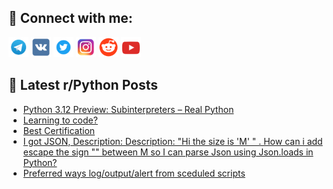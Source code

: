 ## 🔎 Connect with me:
[<img src="https://github.com/bullbesh/bullbesh/blob/main/images/Telegram.png" width="32" height="32" />](https://t.me/bullbesh)
[<img src="https://github.com/bullbesh/bullbesh/blob/main/images/VK.png" width="32" height="32" />](https://vk.com/bullbesh)
[<img src="https://github.com/bullbesh/bullbesh/blob/main/images/Twitter.png" width="32" height="32" />](https://twitter.com/bullbesh1)
[<img src="https://github.com/bullbesh/bullbesh/blob/main/images/Instagram.png" width="32" height="32" />](https://www.instagram.com/bullbesh)
[<img src="https://github.com/bullbesh/bullbesh/blob/main/images/Reddit.png" width="32" height="32" />](https://www.reddit.com/user/bullbesh)
[<img src="https://github.com/bullbesh/bullbesh/blob/main/images/YouTube.png" width="32" height="32" />](https://www.youtube.com/channel/UCtfjRs6uzgq5mfm8S06WTcg)

## 📕 Latest r/Python Posts
<!-- BLOG-POST-LIST:START -->
- [Python 3.12 Preview: Subinterpreters – Real Python](https://www.reddit.com/r/Python/comments/16sptvi/python_312_preview_subinterpreters_real_python/)
- [Learning to code?](https://www.reddit.com/r/Python/comments/16sp2oe/learning_to_code/)
- [Best Certification](https://www.reddit.com/r/Python/comments/16so216/best_certification/)
- [I got JSON, Description: Description: &quot;Hi the size is &#39;M&#39; &quot; . How can i add escape the sign &quot;&quot; between M so I can parse Json using Json.loads in Python?](https://www.reddit.com/r/Python/comments/16sn69k/i_got_json_description_description_hi_the_size_is/)
- [Preferred ways log/output/alert from sceduled scripts](https://www.reddit.com/r/Python/comments/16smz5h/preferred_ways_logoutputalert_from_sceduled/)
<!-- BLOG-POST-LIST:END -->
